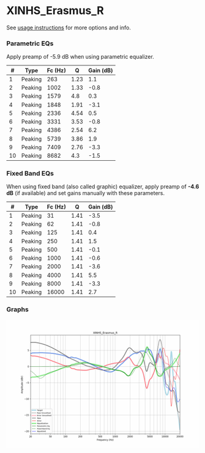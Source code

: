 # XINHS_Erasmus_R
See [usage instructions](https://github.com/jaakkopasanen/AutoEq#usage) for more options and info.

### Parametric EQs
Apply preamp of -5.9 dB when using parametric equalizer.

|   # | Type    |   Fc (Hz) |    Q |   Gain (dB) |
|-----|---------|-----------|------|-------------|
|   1 | Peaking |       263 | 1.23 |         1.1 |
|   2 | Peaking |      1002 | 1.33 |        -0.8 |
|   3 | Peaking |      1579 | 4.8  |         0.3 |
|   4 | Peaking |      1848 | 1.91 |        -3.1 |
|   5 | Peaking |      2336 | 4.54 |         0.5 |
|   6 | Peaking |      3331 | 3.53 |        -0.8 |
|   7 | Peaking |      4386 | 2.54 |         6.2 |
|   8 | Peaking |      5739 | 3.86 |         1.9 |
|   9 | Peaking |      7409 | 2.76 |        -3.3 |
|  10 | Peaking |      8682 | 4.3  |        -1.5 |

### Fixed Band EQs
When using fixed band (also called graphic) equalizer, apply preamp of **-4.6 dB** (if available) and set gains manually with these parameters.

|   # | Type    |   Fc (Hz) |    Q |   Gain (dB) |
|-----|---------|-----------|------|-------------|
|   1 | Peaking |        31 | 1.41 |        -3.5 |
|   2 | Peaking |        62 | 1.41 |        -0.8 |
|   3 | Peaking |       125 | 1.41 |         0.4 |
|   4 | Peaking |       250 | 1.41 |         1.5 |
|   5 | Peaking |       500 | 1.41 |        -0.1 |
|   6 | Peaking |      1000 | 1.41 |        -0.6 |
|   7 | Peaking |      2000 | 1.41 |        -3.6 |
|   8 | Peaking |      4000 | 1.41 |         5.5 |
|   9 | Peaking |      8000 | 1.41 |        -3.3 |
|  10 | Peaking |     16000 | 1.41 |         2.7 |

### Graphs
![](./XINHS_Erasmus_R.png)
